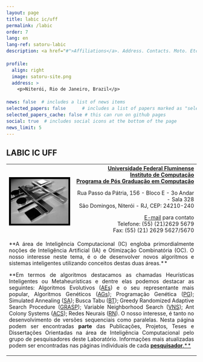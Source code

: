 ```yaml
---
layout: page
title: labic ic/uff
permalink: /labic
order: 7
lang: en
lang-ref: satoru-labic
description: <a href="#">Affiliations</a>. Address. Contacts. Moto. Etc.

profile:
  align: right
  image: satoru-site.png
  address: >
    <p>Niterói, Rio de Janeiro, Brazil</p>

news: false  # includes a list of news items
selected_papers: false      # includes a list of papers marked as "selected={true}" (only run locally!)
selected_papers_cache: false # this can run on github pages
social: true  # includes social icons at the bottom of the page
news_limit: 5
---
```


## **LABIC IC UFF**


<table border="0" cellpadding="0" cellspacing="0" width="630">
<tr>
<td valign="middle" align="center">
<img src="./visao/imagens/jogo.jpg" border="0" alt="">
</td>
<td width="65%">
<div align="right">
<a href="http://www.uff.br"><b>Universidade Federal Fluminense</b></a><br>
<a href="http://www.ic.uff.br"><b>Instituto de Computação</b></a><br>
<a href="http://www.ic.uff.br/PosGraduacao/coordenacao.php"><b>Programa de Pós Graduação em Computação</b></a>
<p>
Rua Passo da Pátria, 156 - Bloco E - 3o Andar - Sala 328<br>
São Domingos, Niterói - RJ, CEP: 24210-240
<p>
<a href="mailto:satoru{@}dcc.ic.uff.br">E-mail</a> para contato<br>
Telefone: (55) (21)2629 5679<br>
Fax: (55) (21) 2629 5627/5670<br>
</div>	
</td>
</tr>
<tr>
<td colspan="2">
<div align="justify">
**A área de Inteligência Computacional (IC) engloba primordialmente noções de Inteligência 
Artificial (IA) e Otimização Combinatória (OC). O nosso interesse neste 
tema, é o de desenvolver novos algoritmos e sistemas inteligentes utilizando 
conceitos destas duas áreas.**
<p>
**Em termos de algoritmos destacamos as chamadas Heurísticas Inteligentes
ou Metaheurísticas e dentre elas podemos destacar as seguintes: 
Algoritmos Evolutivos (<a href="http://www.faqs.org/faqs/ai-faq/genetic/">AEs</a>)
e o seu representante mais popular, Algoritmos Genéticos
(<a href="http://www.faqs.org/faqs/ai-faq/genetic/">AGs</a>); Programação 
Genética (<a href="http://www.genetic-programming.org/">PG</a>); Simulated
Annealing (<a href="http://members.aol.com/btluke/simann1.htm">SA</a>); Busca Tabu
(<a href="http://spot.colorado.edu/~glover/">BT</a>); Greedy Randomized
Adaptive Search Procedure (<a href="http://www.research.att.com/~mgcr/">GRASP</a>);
Variable Neighborhood Search (<a href="http://www.mi.sanu.ac.yu/~nenad/">VNS</a>);
Ant Colony Systems (<a href="http://iridia.ulb.ac.be/~mdorigo/ACO/ACO.html">ACS</a>);
Redes Neurais (<a href="http://nn.cs.utexas.edu/">RN</a>). O nosso interesse,
é tanto no desenvolvimento de versões sequenciais como paralelas. Nesta página podem ser encontradas
<b>parte</b> das Publicações, Projetos, Teses e Dissertações Orientadas na área de Inteligência Computacional
pelo grupo de pesquisadores deste Laboratório. Informações mais atualizadas podem ser encontradas nas páginas individuais de
cada <a href="http://labic.ic.uff.br/index.php?id=1"><b>pesquisador</b>.**
</div>
</td>
</tr>
</table>




